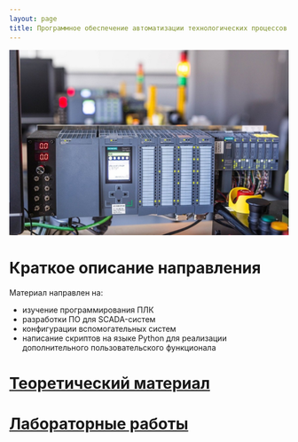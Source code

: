 ```yaml
---
layout: page
title: Программное обеспечение автоматизации технологических процессов и производств
---
```


![](static/image.jpg)

# Краткое описание направления
Материал направлен на:
* изучение программирования ПЛК
* разработки ПО для SCADA-систем
* конфигурации вспомогательных систем
* написание скриптов на языке Python для реализации дополнительного пользовательского функционала


# [Теоретический материал]({{site.baseurl}}/atpp_programming/theory/)

# [Лабораторные работы]({{site.baseurl}}/atpp_programming/labs/)
